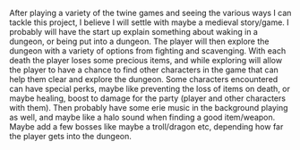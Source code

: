 After playing a variety of the twine games and seeing the various ways I can tackle this project, I believe I will settle with maybe a medieval story/game. 
I probably will have the start up explain something about waking in a dungeon, or being put into a dungeon. 
The player will then explore the dungeon with a variety of options from fighting and scavenging.
With each death the player loses some precious items, and while exploring will allow the player to have a chance to find other characters in the game that can help them clear and explore the dungeon.
Some characters encountered can have special perks, maybe like preventing the loss of items on death, or maybe healing, boost to damage for the party (player and other characters with them).
Then probably have some erie music in the background playing as well, and maybe like a halo sound when finding a good item/weapon.
Maybe add a few bosses like maybe a troll/dragon etc, depending how far the player gets into the dungeon.

